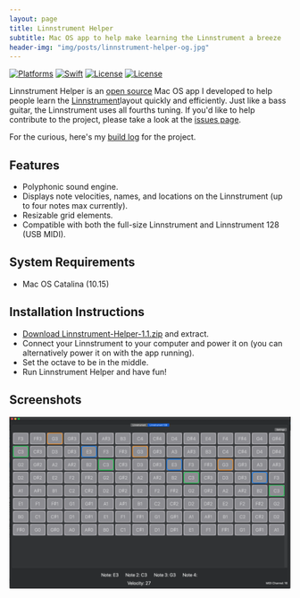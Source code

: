 ```yaml
---
layout: page
title: Linnstrument Helper
subtitle: Mac OS app to help make learning the Linnstrument a breeze
header-img: "img/posts/linnstrument-helper-og.jpg"
---
```


[![Platforms](https://img.shields.io/badge/platforms-macos-teal.svg)](https://apple.com/macos) [![Swift](https://img.shields.io/badge/Swift-5.2-orange.svg)](https://swift.org) [![License](https://img.shields.io/badge/License-GPL-blue.svg)](https://www.gnu.org/licenses/gpl-3.0.en.html) [![License](https://img.shields.io/github/stars/markjamesm/linnstrument-helper?style=social)](https://github.com/markjamesm/linnstrument-helper) 

Linnstrument Helper is an <a href="https://github.com/markjamesm/linnstrument-helper" target="_blank">open source</a> Mac OS app I developed to help people learn the <a href="https://www.rogerlinndesign.com/linnstrument" target="_blank">Linnstrument</a>layout quickly and efficiently. Just like a bass guitar, the Linnstrument uses all fourths tuning. If you'd like to help contribute to the project, please take a look at the <a href="https://github.com/markjamesm/linnstrument-helper" target="_blank">issues page</a>. 

For the curious, here's my [build log](https://markjames.dev/2020-05-06-writing-a-midi-controller-app-part-one/) for the project.

## Features

- Polyphonic sound engine.
- Displays note velocities, names, and locations on the Linnstrument (up to four notes max currently).
- Resizable grid elements.
- Compatible with both the full-size Linnstrument and Linnstrument 128 (USB MIDI).

## System Requirements

- Mac OS Catalina (10.15)

## Installation Instructions

- <a href="https://github.com/markjamesm/linnstrument-helper/releases/download/1.1/Linnstrument-Helper-1.1.zip" target="_blank">Download Linnstrument-Helper-1.1.zip</a> and extract.
- Connect your Linnstrument to your computer and power it on (you can alternatively power it on with the app running).
- Set the octave to be in the middle.
- Run Linnstrument Helper and have fun!

## Screenshots

<img src="/img/posts/linnstrument-helper-app.png" alt="Linnstrument helper app"/>